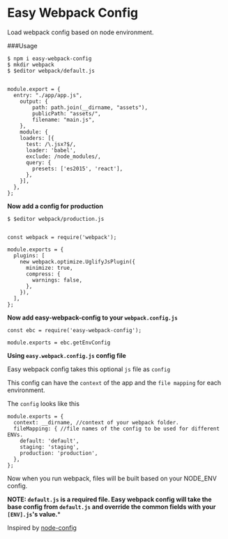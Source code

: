 # Easy Webpack Config
Load webpack config based on node environment.

###Usage
```
$ npm i easy-webpack-config
$ mkdir webpack
$ $editor webpack/default.js


module.export = {
  entry: "./app/app.js",
	output: {
		path: path.join(__dirname, "assets"),
		publicPath: "assets/",
		filename: "main.js",
	},
	module: {
    loaders: [{
      test: /\.jsx?$/,
      loader: 'babel',
      exclude: /node_modules/,
      query: {
        presets: ['es2015', 'react'],
      },
    }],
  },
};
```

**Now add a config for production**

```
$ $editor webpack/production.js


const webpack = require('webpack');

module.exports = {
  plugins: [
    new webpack.optimize.UglifyJsPlugin({
      minimize: true,
      compress: {
        warnings: false,
      },
    }),
  ],
};
```
**Now add easy-webpack-config to your ```webpack.config.js```**

```
const ebc = require('easy-webpack-config');

module.exports = ebc.getEnvConfig

```


**Using ```easy.webpack.config.js``` config file**

Easy webpack config takes this optional ```js``` file as ```config```

This config can have the ```context``` of the app and the ```file mapping``` for each environment.

The ```config``` looks like this

```
module.exports = {
  context: __dirname, //context of your webpack folder.
  fileMapping: { //file names of the config to be used for different ENVs.
    default: 'default',
    staging: 'staging',
    production: 'production',
  },
};

```

Now when you run webpack, files will be built based on your NODE_ENV config.


**NOTE: ```default.js``` is a required file. Easy webpack config will take the base config from ```default.js``` and override the common fields with your ```[ENV].js```'s value.***



Inspired by [node-config](https://github.com/lorenwest/node-config)
